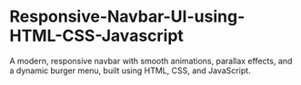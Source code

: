 # Responsive-Navbar-UI-using-HTML-CSS-Javascript
A modern, responsive navbar with smooth animations, parallax effects, and a dynamic burger menu, built using HTML, CSS, and JavaScript.
